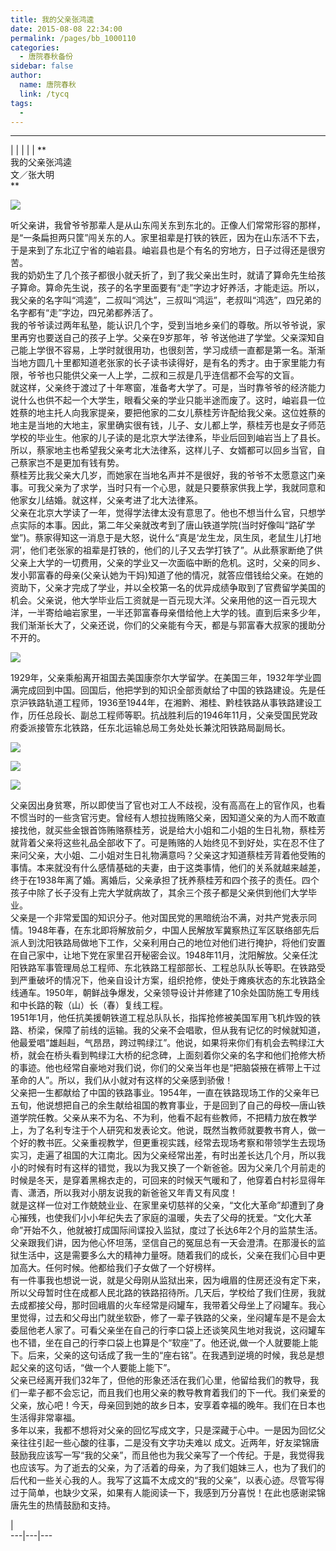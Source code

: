 ```yaml
---
title: 我的父亲张鸿逵
date: 2015-08-08 22:34:00
permalink: /pages/bb_1000110
categories: 
  - 唐院春秋备份
sidebar: false
author: 
  name: 唐院春秋
  link: /tycq
tags: 
  - 
---
```


* * *

  
|  |  |  |  |  **  
我的父亲张鸿逵  
文／张大明  
**  

![](/pic/img1.ph.126.net_WfSM_UiYt9EKmc9fp-HDKA==_6630083702793215530.jpg)

  
听父亲讲，我曾爷爷那辈人是从山东闯关东到东北的。正像人们常常形容的那样，是“一条扁担两只筐”闯关东的人。家里祖辈是打铁的铁匠，因为在山东活不下去，于是来到了东北辽宁省的岫岩县。岫岩县也是个有名的穷地方，日子过得还是很穷苦。  
我的奶奶生了几个孩子都很小就夭折了，到了我父亲出生时，就请了算命先生给孩子算命。算命先生说，孩子的名字里面要有“走”字边才好养活，才能走运。所以，我父亲的名字叫“鸿逵”，二叔叫“鸿达”，三叔叫“鸿运”，老叔叫“鸿选”，四兄弟的名字都有“走”字边，四兄弟都养活了。  
我的爷爷读过两年私塾，能认识几个字，受到当地乡亲们的尊敬。所以爷爷说，家里再穷也要送自己的孩子上学。父亲在9岁那年，爷
爷送他进了学堂。父亲深知自己能上学很不容易，上学时就很用功，也很刻苦，学习成绩一直都是第一名。渐渐当地方圆几十里都知道老张家的长子读书读得好，是有名的秀才。由于家里能力有限，爷爷也只能供父亲一人上学，二叔和三叔是几乎连信都不会写的文盲。  
就这样，父亲终于渡过了十年寒窗，准备考大学了。可是，当时靠爷爷的经济能力说什么也供不起一个大学生，眼看父亲的学业只能半途而废了。这时，岫岩县一位姓蔡的地主托人向我家提亲，要把他家的二女儿蔡桂芳许配给我父亲。这位姓蔡的地主是当地的大地主，家里确实很有钱，儿子、女儿都上学，蔡桂芳也是女子师范学校的毕业生。他家的儿子读的是北京大学法律系，毕业后回到岫岩当上了县长。所以，蔡家地主也希望我父亲考北大法律系，这样儿子、女婿都可以回乡当官，自己蔡家岂不是更加有钱有势。  
蔡桂芳比我父亲大几岁，而她家在当地名声并不是很好，我的爷爷不太愿意这门亲事。可我父亲为了求学，当时只有一个心思，就是只要蔡家供我上学，我就同意和他家女儿结婚。就这样，父亲考进了北大法律系。  
父亲在北京大学读了一年，觉得学法律太没有意思了。他也不想当什么官，只想学点实际的本事。因此，第二年父亲就改考到了唐山铁道学院(当时好像叫“路矿学堂”)。蔡家得知这一消息于是大怒，说什么“真是‘龙生龙，凤生凤，老鼠生儿打地洞’，他们老张家的祖辈是打铁的，他们的儿子又去学打铁了”。从此蔡家断绝了供父亲上大学的一切费用，父亲的学业又一次面临中断的危机。这时，父亲的同乡、发小郭富春的母亲(父亲认她为干妈)知道了他的情况，就答应借钱给父亲。在她的资助下，父亲才完成了学业，并以全校第一名的优异成绩争取到了官费留学美国的机会。父亲说，他大学毕业后工资就是一百元现大洋。父亲用他的这一百元现大洋，一半寄给岫岩家里，一半还郭富春母亲借给他上大学的钱。直到后来多少年，我们渐渐长大了，父亲还说，你们的父亲能有今天，都是与郭富春大叔家的援助分不开的。  

![](/pic/img2.ph.126.net_8sRTEB6SMtqFW0-juE6mUA==_6631437201605980292.jpg)

  

1929年，父亲乘船离开祖国去美国康奈尔大学留学。在美国三年，1932年学业圆满完成回到中国。回国后，他把学到的知识全部贡献给了中国的铁路建设。先是任京沪铁路轨道工程师，1936至1944年，在湘黔、湘桂、黔桂铁路从事铁路建设工作，历任总段长、副总工程师等职。抗战胜利后的1946年11月，父亲受国民党政府委派接管东北铁路，任东北运输总局工务处处长兼沈阳铁路局副局长。  

[
![](/pic/img1.ph.126.net_r68nD6JQBLq1LLMsQDyZxg==_6630597174723909103.jpg)](pic/img1.ph.126.net_r68nD6JQBLq1LLMsQDyZxg==_6630597174723909103.jpg)

![](/pic/img0.ph.126.net_UMkc3rV4XeDaIrsW0IofWw==_6631349240675739963.jpg)

![](/pic/img1.ph.126.net_bym67qGLC3qs4c2mEytyhg==_6630692832235539202.jpg)

  
父亲因出身贫寒，所以即使当了官也对工人不歧视，没有高高在上的官作风，也看不惯当时的一些贪官污吏。曾经有人想拉拢贿赂父亲，因知道父亲的为人而不敢直接找他，就买些金银首饰贿赂蔡桂芳，说是给大小姐和二小姐的生日礼物，蔡桂芳就背着父亲将这些礼品全部收下了。可是贿赂的人始终见不到好处，实在忍不住了来问父亲，大小姐、二小姐对生日礼物满意吗？父亲这才知道蔡桂芳背着他受贿的事情。本来就没有什么感情基础的夫妻，由于这类事情，他们的关系就越来越差，终于在1938年离了婚。离婚后，父亲承担了抚养蔡桂芳和四个孩子的责任。四个孩子中除了长子没有上完大学就病故了，其余三个孩子都是父亲供到他们大学毕业。  
父亲是一个非常爱国的知识分子。他对国民党的黑暗统治不满，对共产党表示同情。1948年春，在东北即将解放前夕，中国人民解放军冀察热辽军区联络部先后派人到沈阳铁路局做地下工作，父亲利用白己的地位对他们进行掩护，将他们安置在自己家中，让地下党在家里召开秘密会议。1948年11月，沈阳解放。父亲任沈阳铁路军事管理局总工程师、东北铁路工程部部长、工程总队队长等职。在铁路受到严重破坏的情况下，他亲自设计方案，组织抢修，使处于瘫痪状态的东北铁路全线通车。1950年，朝鲜战争爆发，父亲领导设计并修建了10余处国防施工专用线和中长路的鞍（山）长（春）复线工程。  
1951年1月，他任抗美援朝铁道工程总队队长，指挥抢修被美国军用飞机炸毁的铁路、桥梁，保障了前线的运输。我的父亲不会唱歌，但从我有记忆的时候就知道，他最爱唱“雄赳赳，气昂昂，跨过鸭绿江”。他说，如果将来你们有机会去鸭绿江大桥，就会在桥头看到鸭绿江大桥的纪念碑，上面刻着你父亲的名字和他们抢修大桥的事迹。他也经常自豪地对我们说，你们的父亲当年也是“把脑袋掖在裤带上干过革命的人”。所以，我们从小就对有这样的父亲感到骄傲！  
父亲把一生都献给了中国的铁路事业。1954年，一直在铁路现场工作的父亲年已五旬，他说想把自己的余生献给祖国的教育事业，于是回到了自己的母校—唐山铁道学院任教。父亲从来不为名、不为利，他看不起有些教师，不把精力放在教学上，为了名利专注于个人研究和发表论文。他说，既然当教师就要教书育人，做一个好的教书匠。父亲重视教学，但更重视实践，经常去现场考察和带领学生去现场实习，走遍了祖国的大江南北。因为父亲经常出差，有时出差长达几个月，所以我小的时候有时有这样的错觉，我以为我又换了一个新爸爸。因为父亲几个月前走的时候是冬天，是穿着黑棉衣走的，可回来的时候天气暖和了，他穿着白村衫显得年青、潇洒，所以我对小朋友说我的新爸爸又年青又有风度！  
就是这样一位对工作兢兢业业、在家里亲切慈祥的父亲，“文化大革命”却遭到了身心摧残，也使我们小小年纪失去了家庭的温暖，失去了父母的抚爱。“文化大革命”开始不久，他就被打成国际间谍投入监狱，度过了长达6年2个月的监禁生活。父亲跟我们讲，因为他心怀坦荡，坚信自己的冤屈总有一天会澄清。在那漫长的监狱生活中，这是需要多么大的精神力量呀。随着我们的成长，父亲在我们心目中更加高大。任何时候。他都给我们子女做了一个好榜样。  
有一件事我也想说一说，就是父母刚从监狱出来，因为峨眉的住房还没有定下来，所以父母暂时住在成都人民北路的铁路招待所。几天后，学校给了我们住房，我就去成都接父母，那时回峨眉的火车经常是闷罐车，我带着父母坐上了闷罐车。我心里觉得，过去和父母出门就坐软卧，修了一辈子铁路的父亲，坐闷罐车是不是会太委屈他老人家了。可看父亲坐在自己的行李口袋上还谈笑风生地对我说，这闷罐车也不错，坐在自己的行李口袋上也算是个“软座”了。他还说,做一个人就要能上能下。后来，父亲的这句话成了我一生的“座右铭”。在我遇到逆境的时候，我总是想起父亲的这句话，“做一个人要能上能下”。  
父亲已经离开我们32年了，但他的形象还活在我们心里，他留给我们的教导，我们一辈子都不会忘记，而且我们也用父亲的教导教育着我们的下一代。我们亲爱的父亲，放心吧！今天，母亲回到她的故乡日本，安享着幸福的晚年。我们在日本也生活得非常辜福。  
多年以来，我都不想将对父亲的回忆写成文字，只是深藏于心中。一是因为回忆父亲往往引起一些心酸的往事，二是没有文字功夫难以
成文。近两年，好友梁锦唐鼓励我应该写一写“我的父亲”，而且他也为我父亲写了一个传纪。于是，我觉得我也应该写。为了逝去的父亲，为了活着的母亲，为了我们姐妹三人，也为了我们的后代和一些关心我的人。我写了这篇不太成文的“我的父亲”，以表心迹。尽管写得过于简单，也缺少文采，如果有人能阅读一下，我感到万分喜悦！在此也感谢梁锦唐先生的热情鼓励和支持。  
  
  
|  
---|---|---